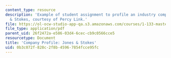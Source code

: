 ```yaml
---
content_type: resource
description: 'Example of student assignment to profile an industry company: Jones
  & Stokes, courtesy of Percy Link.'
file: https://ol-ocw-studio-app-qa.s3.amazonaws.com/courses/1-133-masters-of-engineering-concepts-of-engineering-practice-fall-2007/0b3c072f828c2f8b45967854fcce95fc_percy_link.pdf
file_type: application/pdf
parent_uid: 26f2472a-e586-03d4-6cec-cb9c0566cce5
resourcetype: Document
title: 'Company Profile: Jones & Stokes'
uid: 0b3c072f-828c-2f8b-4596-7854fcce95fc
---
```

